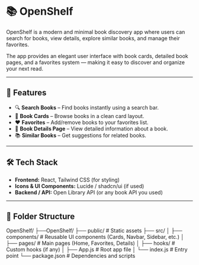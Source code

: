 # 📚 OpenShelf

OpenShelf is a modern and minimal book discovery app where users can search for books, view details, explore similar books, and manage their favorites.  

The app provides an elegant user interface with book cards, detailed book pages, and a favorites system — making it easy to discover and organize your next read.  

---

## 🚀 Features
- 🔍 **Search Books** – Find books instantly using a search bar.  
- 📖 **Book Cards** – Browse books in a clean card layout.  
- ❤️ **Favorites** – Add/remove books to your favorites list.  
- 📄 **Book Details Page** – View detailed information about a book.  
- 📚 **Similar Books** – Get suggestions for related books.  

---

## 🛠️ Tech Stack
- **Frontend:** React, Tailwind CSS (for styling)  
- **Icons & UI Components:** Lucide / shadcn/ui (if used)  
- **Backend / API:** Open Library API (or any book API you used)  

---

## 📂 Folder Structure

OpenShelf/
├──OpenShelf/
├── public/               # Static assets
├── src/
│   ├── components/       # Reusable UI components (Cards, Navbar, Sidebar, etc.)
│   ├── pages/            # Main pages (Home, Favorites, Details)
│   ├── hooks/            # Custom hooks (if any)
│   ├── App.js            # Root app file
│   └── index.js          # Entry point
└── package.json          # Dependencies and scripts
